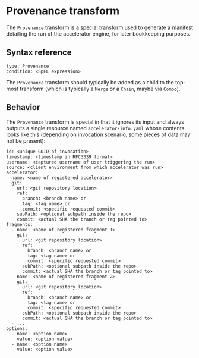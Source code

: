 # Provenance transform

The `Provenance` transform is a special transform used to generate a manifest
detailing the run of the accelerator engine, for later bookkeeping purposes.

## <a id="syntax-reference"></a>Syntax reference

``` console
type: Provenance
condition: <SpEL expression>
```

The `Provenance` transform should typically be added as a child to the top-most
transform (which is typically a `Merge` or a `Chain`, maybe via `Combo`).
 
## <a id="behavior"></a>Behavior
The `Provenance` transform is special in that it ignores its input and always outputs
a single resource named `accelerator-info.yaml` whose contents looks like this
(depending on invocation scenario, some pieces of data may not be present):

```
id: <unique GUID of invocation>
timestamp: <timestamp in RFC3339 format>
username: <captured username of user triggering the run>
source: <client environment from which accelerator was run>
accelerator:
  name: <name of registered accelerator>
  git:
    url: <git repository location>
    ref:
      branch: <branch name> or
      tag: <tag name> or
      commit: <specific requested commit>
    subPath: <optional subpath inside the repo>
    commit: <actual SHA the branch or tag pointed to>
fragments:
  - name: <name of registered fragment 1>
    git:
      url: <git repository location>
      ref:
        branch: <branch name> or
        tag: <tag name> or
        commit: <specific requested commit>
      subPath: <optional subpath inside the repo>
      commit: <actual SHA the branch or tag pointed to>
  - name: <name of registered fragment 2>
    git:
      url: <git repository location>
      ref:
        branch: <branch name> or
        tag: <tag name> or
        commit: <specific requested commit>
      subPath: <optional subpath inside the repo>
      commit: <actual SHA the branch or tag pointed to>
  - ...    
options:
  - name: <option name>
    value: <option value>
  - name: <option name>
    value: <option value>
